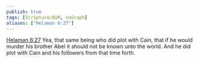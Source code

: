 ```yaml
---
publish: true
tags: [Scripture/BoM, noGraph]
aliases: ["Helaman 6:27"]
---
```

[Helaman 6:27](https://churchofjesuschrist.org/study/scriptures/bofm/hel/6?lang=eng&id=p27#p27) Yea, that same being who did plot with Cain, that if he would murder his brother Abel it should not be known unto the world. And he did plot with Cain and his followers from that time forth.
